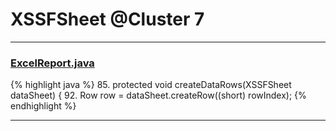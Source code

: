 # XSSFSheet @Cluster 7

***

### [ExcelReport.java](https://searchcode.com/codesearch/view/71257075/)
{% highlight java %}
85. protected void createDataRows(XSSFSheet dataSheet) {
92.       Row row = dataSheet.createRow((short) rowIndex);
{% endhighlight %}

***

